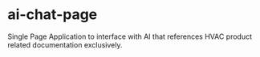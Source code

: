 # ai-chat-page

Single Page Application to interface with AI that references HVAC product related documentation exclusively.
